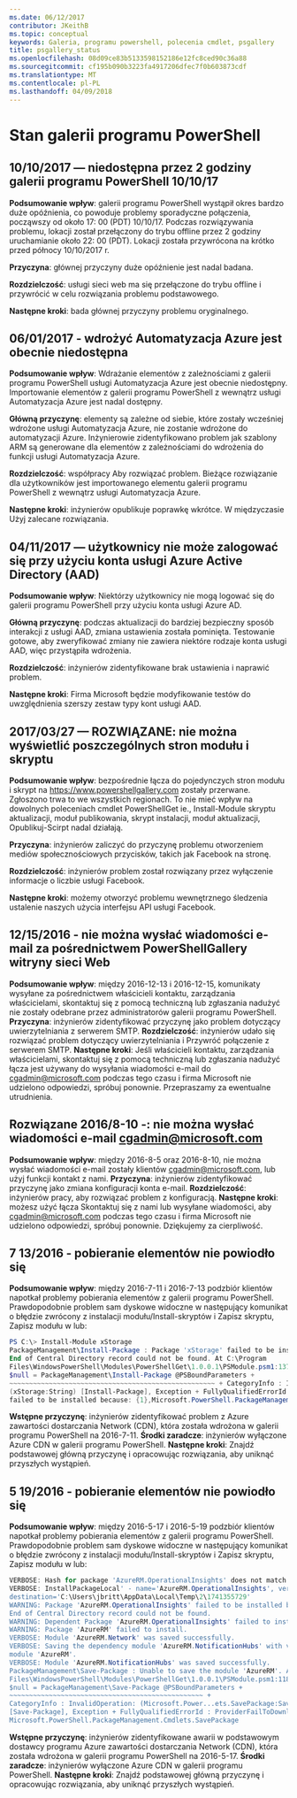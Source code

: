 ```yaml
---
ms.date: 06/12/2017
contributor: JKeithB
ms.topic: conceptual
keywords: Galeria, programu powershell, polecenia cmdlet, psgallery
title: psgallery_status
ms.openlocfilehash: 08d09ce83b5133598152186e12fc8ced90c36a88
ms.sourcegitcommit: cf195b090b3223fa4917206dfec7f0b603873cdf
ms.translationtype: MT
ms.contentlocale: pl-PL
ms.lasthandoff: 04/09/2018
---
```

<a name="powershell-gallery-status"></a>Stan galerii programu PowerShell
=========================
## <a name="10102017---powershell-gallery-unavailable-for-2-hours-101017"></a>10/10/2017 — niedostępna przez 2 godziny galerii programu PowerShell 10/10/17

__Podsumowanie wpływ__: galerii programu PowerShell wystąpił okres bardzo duże opóźnienia, co powoduje problemy sporadyczne połączenia, począwszy od około 17: 00 (PDT) 10/10/17. Podczas rozwiązywania problemu, lokacji został przełączony do trybu offline przez 2 godziny uruchamianie około 22: 00 (PDT). Lokacji została przywrócona na krótko przed północy 10/10/2017 r.

__Przyczyna__: głównej przyczyny duże opóźnienie jest nadal badana.

__Rozdzielczość__: usługi sieci web ma się przełączone do trybu offline i przywrócić w celu rozwiązania problemu podstawowego.

__Następne kroki__: bada głównej przyczyny problemu oryginalnego.

## <a name="06012017---deploy-to-azure-automation-currently-unavailable"></a>06/01/2017 - wdrożyć Automatyzacja Azure jest obecnie niedostępna

__Podsumowanie wpływ__: Wdrażanie elementów z zależnościami z galerii programu PowerShell usługi Automatyzacja Azure jest obecnie niedostępny.  Importowanie elementów z galerii programu PowerShell z wewnątrz usługi Automatyzacja Azure jest nadal dostępny.

__Główną przyczynę__: elementy są zależne od siebie, które zostały wcześniej wdrożone usługi Automatyzacja Azure, nie zostanie wdrożone do automatyzacji Azure. Inżynierowie zidentyfikowano problem jak szablony ARM są generowane dla elementów z zależnościami do wdrożenia do funkcji usługi Automatyzacja Azure.

__Rozdzielczość__: współpracy Aby rozwiązać problem.  Bieżące rozwiązanie dla użytkowników jest importowanego elementu galerii programu PowerShell z wewnątrz usługi Automatyzacja Azure.

__Następne kroki__: inżynierów opublikuje poprawkę wkrótce.  W międzyczasie Użyj zalecane rozwiązania.


## <a name="04112017---users-unable-to-log-in-with-azure-active-directory-aad-accounts"></a>04/11/2017 — użytkownicy nie może zalogować się przy użyciu konta usługi Azure Active Directory (AAD)

__Podsumowanie wpływ__: Niektórzy użytkownicy nie mogą logować się do galerii programu PowerShell przy użyciu konta usługi Azure AD.

__Główną przyczynę__: podczas aktualizacji do bardziej bezpieczny sposób interakcji z usługi AAD, zmiana ustawienia została pominięta.
Testowanie gotowe, aby zweryfikować zmiany nie zawiera niektóre rodzaje konta usługi AAD, więc przystąpiła wdrożenia.

__Rozdzielczość__: inżynierów zidentyfikowane brak ustawienia i naprawić problem.

__Następne kroki__: Firma Microsoft będzie modyfikowanie testów do uwzględnienia szerszy zestaw typy kont usługi AAD.

## <a name="03272017---resolved-unable-to-see-individual-module-and-script-pages"></a>2017/03/27 — ROZWIĄZANE: nie można wyświetlić poszczególnych stron modułu i skryptu

__Podsumowanie wpływ__: bezpośrednie łącza do pojedynczych stron modułu i skrypt na https://www.powershellgallery.com zostały przerwane. Zgłoszono trwa to we wszystkich regionach. To nie mieć wpływ na dowolnych poleceniach cmdlet PowerShellGet ie., Install-Module skryptu aktualizacji, moduł publikowania, skrypt instalacji, moduł aktualizacji, Opublikuj-Scirpt nadal działają.

__Przyczyna__: inżynierów zaliczyć do przyczynę problemu otworzeniem mediów społecznościowych przycisków, takich jak Facebook na stronę.

__Rozdzielczość__: inżynierów problem został rozwiązany przez wyłączenie informacje o liczbie usługi Facebook.

__Następne kroki__: możemy otworzyć problemu wewnętrznego śledzenia ustalenie naszych użycia interfejsu API usługi Facebook.

## <a name="12152016---unable-to-send-emails-via-powershellgallery-website"></a>12/15/2016 - nie można wysłać wiadomości e-mail za pośrednictwem PowerShellGallery witryny sieci Web

__Podsumowanie wpływ__: między 2016-12-13 i 2016-12-15, komunikaty wysyłane za pośrednictwem właścicieli kontaktu, zarządzania właścicielami, skontaktuj się z pomocą techniczną lub zgłaszania nadużyć nie zostały odebrane przez administratorów galerii programu PowerShell.
__Przyczyna__: inżynierów zidentyfikować przyczynę jako problem dotyczący uwierzytelniania z serwerem SMTP.
__Rozdzielczość__: inżynierów udało się rozwiązać problem dotyczący uwierzytelniania i Przywróć połączenie z serwerem SMTP.
__Następne kroki__: Jeśli właścicieli kontaktu, zarządzania właścicielami, skontaktuj się z pomocą techniczną lub zgłaszania nadużyć łącza jest używany do wysyłania wiadomości e-mail do cgadmin@microsoft.com podczas tego czasu i firma Microsoft nie udzielono odpowiedzi, spróbuj ponownie. Przepraszamy za ewentualne utrudnienia.



## <a name="8102016---resolved-unable-to-send-emails-to-cgadminmicrosoftcom"></a>Rozwiązane 2016/8-10 -: nie można wysłać wiadomości e-mail cgadmin@microsoft.com

__Podsumowanie wpływ__: między 2016-8-5 oraz 2016-8-10, nie można wysłać wiadomości e-mail zostały klientów cgadmin@microsoft.com, lub użyj funkcji kontakt z nami.
__Przyczyna__: inżynierów zidentyfikować przyczynę jako zmiana konfiguracji konta e-mail.
__Rozdzielczość__: inżynierów pracy, aby rozwiązać problem z konfiguracją.
__Następne kroki__: możesz użyć łącza Skontaktuj się z nami lub wysyłane wiadomości, aby cgadmin@microsoft.com podczas tego czasu i firma Microsoft nie udzielono odpowiedzi, spróbuj ponownie. Dziękujemy za cierpliwość.



## <a name="7132016---download-items-failed"></a>7 13/2016 - pobieranie elementów nie powiodło się

__Podsumowanie wpływ__: między 2016-7-11 i 2016-7-13 podzbiór klientów napotkał problemy pobierania elementów z galerii programu PowerShell. Prawdopodobnie problem sam dyskowe widoczne w następujący komunikat o błędzie zwrócony z instalacji modułu/Install-skryptów i Zapisz skryptu, Zapisz modułu w lub:

```powershell
PS C:\> Install-Module xStorage
PackageManagement\Install-Package : Package 'xStorage' failed to be installed because:
End of Central Directory record could not be found. At C:\Program
Files\WindowsPowerShell\Modules\PowerShellGet\1.0.0.1\PSModule.psm1:1375 char:21 + ...
$null = PackageManagement\Install-Package @PSBoundParameters +
~~~~~~~~~~~~~~~~~~~~~~~~~~~~~~~~~~~~~~~~~~~~~~~~~~~~ + CategoryInfo : InvalidResult:
(xStorage:String) [Install-Package], Exception + FullyQualifiedErrorId : Package '{0}'
failed to be installed because: {1},Microsoft.PowerShell.PackageManagement.Cmdlets.InstallPackage
```

__Wstępne przyczynę__: inżynierów zidentyfikować problem z Azure zawartości dostarczania Network (CDN), która została wdrożona w galerii programu PowerShell na 2016-7-11.
__Środki zaradcze__: inżynierów wyłączone Azure CDN w galerii programu PowerShell.
__Następne kroki__: Znajdź podstawowej główną przyczynę i opracowując rozwiązania, aby uniknąć przyszłych wystąpień.


## <a name="5192016---download-items-failed"></a>5 19/2016 - pobieranie elementów nie powiodło się
__Podsumowanie wpływ__: między 2016-5-17 i 2016-5-19 podzbiór klientów napotkał problemy pobierania elementów z galerii programu PowerShell. Prawdopodobnie problem sam dyskowe widoczne w następujący komunikat o błędzie zwrócony z instalacji modułu/Install-skryptów i Zapisz skryptu, Zapisz modułu w lub:

```powershell
VERBOSE: Hash for package 'AzureRM.OperationalInsights' does not match hash provided from the server.
VERBOSE: InstallPackageLocal' - name='AzureRM.OperationalInsights', version='1.0.8',
destination='C:\Users\jbritt\AppData\Local\Temp\2\1741355729'
WARNING: Package 'AzureRM.OperationalInsights' failed to be installed because:
End of Central Directory record could not be found.
WARNING: Dependent Package 'AzureRM.OperationalInsights' failed to install.
WARNING: Package 'AzureRM' failed to install.
VERBOSE: Module 'AzureRM.Network' was saved successfully.
VERBOSE: Saving the dependency module 'AzureRM.NotificationHubs' with version '1.0.8' for the
module 'AzureRM'.
VERBOSE: Module 'AzureRM.NotificationHubs' was saved successfully.
PackageManagement\Save-Package : Unable to save the module 'AzureRM'. At C:\Program
Files\WindowsPowerShell\Modules\PowerShellGet\1.0.0.1\PSModule.psm1:1187 char:21 +
$null = PackageManagement\Save-Package @PSBoundParameters +
~~~~~~~~~~~~~~~~~~~~~~~~~~~~~~~~~~~~~~~~~~~~~~~~~ +
CategoryInfo : InvalidOperation: (Microsoft.Power...ets.SavePackage:SavePackage)
[Save-Package], Exception + FullyQualifiedErrorId : ProviderFailToDownloadFile,
Microsoft.PowerShell.PackageManagement.Cmdlets.SavePackage
```

__Wstępne przyczynę__: inżynierów zidentyfikowane awarii w podstawowym dostawcy programu Azure zawartości dostarczania Network (CDN), która została wdrożona w galerii programu PowerShell na 2016-5-17.
__Środki zaradcze__: inżynierów wyłączone Azure CDN w galerii programu PowerShell.
__Następne kroki__: Znajdź podstawowej główną przyczynę i opracowując rozwiązania, aby uniknąć przyszłych wystąpień.
